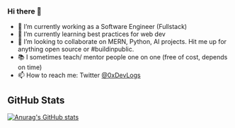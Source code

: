 ### Hi there 👋

<!--
**bug-author/bug-author** is a ✨ _special_ ✨ repository because its `README.md` (this file) appears on your GitHub profile.
-->
- 🔭 I’m currently working as a Software Engineer (Fullstack)
- 🌱 I’m currently learning best practices for web dev
- 👯 I’m looking to collaborate on MERN, Python, AI projects. Hit me up for anything open source or #buildinpublic.
- 📚 I sometimes teach/ mentor people one on one (free of cost, depends on time)
- 📫 How to reach me: Twitter [@0xDevLogs](https://twitter.com/0xDevLogs)
<!-- - 🤔 I’m looking for help with ... -->
<!-- - 💬 Ask me about ... -->
<!-- - 😄 Pronouns: ... -->
<!-- - ⚡ Fun fact: ... -->

## GitHub Stats
[![Anurag's GitHub stats](https://github-readme-stats.vercel.app/api?username=bug-author&show_icons=true&theme=transparent)](https://github.com/anuraghazra/github-readme-stats)


